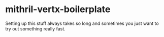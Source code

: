 # mithril-vertx-boilerplate
Setting up this stuff always takes so long and sometimes you just want to try out something really fast.
